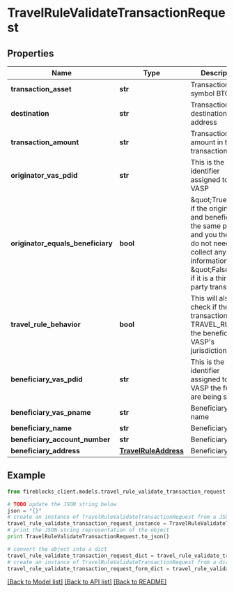 # TravelRuleValidateTransactionRequest


## Properties

Name | Type | Description | Notes
------------ | ------------- | ------------- | -------------
**transaction_asset** | **str** | Transaction asset symbol BTC,ETH) | 
**destination** | **str** | Transaction destination address | 
**transaction_amount** | **str** | Transaction amount in the transaction asset | 
**originator_vas_pdid** | **str** | This is the identifier assigned to your VASP | 
**originator_equals_beneficiary** | **bool** | \&quot;True\&quot; if the originator and beneficiary is the same person and you therefore do not need to collect any information. \&quot;False\&quot; if it is a third-party transfer. | 
**travel_rule_behavior** | **bool** | This will also check if the transaction is a TRAVEL_RULE in the beneficiary VASP&#39;s jurisdiction | [optional] 
**beneficiary_vas_pdid** | **str** | This is the identifier assigned to the VASP the funds are being sent to | [optional] 
**beneficiary_vas_pname** | **str** | Beneficiary VASP name | [optional] 
**beneficiary_name** | **str** | Beneficiary  name | [optional] 
**beneficiary_account_number** | **str** | Beneficiary  name | [optional] 
**beneficiary_address** | [**TravelRuleAddress**](TravelRuleAddress.md) | Beneficiary  name | [optional] 

## Example

```python
from fireblocks_client.models.travel_rule_validate_transaction_request import TravelRuleValidateTransactionRequest

# TODO update the JSON string below
json = "{}"
# create an instance of TravelRuleValidateTransactionRequest from a JSON string
travel_rule_validate_transaction_request_instance = TravelRuleValidateTransactionRequest.from_json(json)
# print the JSON string representation of the object
print TravelRuleValidateTransactionRequest.to_json()

# convert the object into a dict
travel_rule_validate_transaction_request_dict = travel_rule_validate_transaction_request_instance.to_dict()
# create an instance of TravelRuleValidateTransactionRequest from a dict
travel_rule_validate_transaction_request_form_dict = travel_rule_validate_transaction_request.from_dict(travel_rule_validate_transaction_request_dict)
```
[[Back to Model list]](../README.md#documentation-for-models) [[Back to API list]](../README.md#documentation-for-api-endpoints) [[Back to README]](../README.md)


